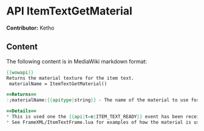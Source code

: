# API ItemTextGetMaterial

**Contributor:** Ketho

## Content

The following content is in MediaWiki markdown format:

```mediawiki
{{wowapi}}
Returns the material texture for the item text.
 materialName = ItemTextGetMaterial()

==Returns==
:;materialName:{{apitype|string}} - The name of the material to use for displaying the item text. If nil then the material is "Parchment".

==Details==
* This is used one the {{api|t=e|ITEM_TEXT_READY}} event has been received for a page.
* See FrameXML/ItemTextFrame.lua for examples of how the material is used to select a set of textures.
```